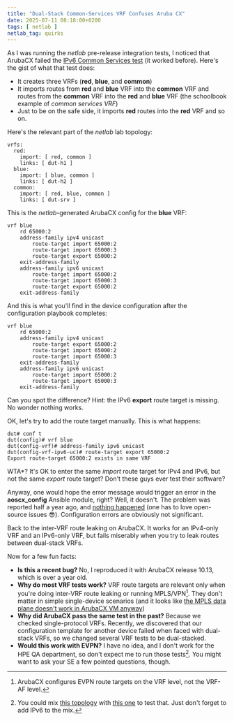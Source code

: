 ```yaml
---
title: "Dual-Stack Common-Services VRF Confuses Aruba CX"
date: 2025-07-11 08:18:00+0200
tags: [ netlab ]
netlab_tag: quirks
---
```

As I was running the _netlab_ pre-release integration tests, I noticed that ArubaCX failed the [IPv6 Common Services test](https://github.com/ipspace/netlab/blob/22bf9ec15aec8bbea8d43d6550aaf0bb18e9d729/tests/integration/vrf/32-vrf-common-hosts-ipv6.yml) (it worked before). Here's the gist of what that test does:

* It creates three VRFs (**red**, **blue**, and **common**)
* It imports routes from **red** and **blue** VRF into the **common** VRF and routes from the **common** VRF into the **red** and **blue** VRF (the schoolbook example of *common services VRF*)
* Just to be on the safe side, it imports **red** routes into the **red** VRF and so on.

Here's the relevant part of the *netlab* lab topology:
<!--more-->
```
vrfs:
  red:
    import: [ red, common ]
    links: [ dut-h1 ]
  blue:
    import: [ blue, common ]
    links: [ dut-h2 ]
  common:
    import: [ red, blue, common ]
    links: [ dut-srv ]
```

This is the *netlab*-generated ArubaCX config for the **blue** VRF:

```
vrf blue
    rd 65000:2
    address-family ipv4 unicast
        route-target import 65000:2
        route-target import 65000:3
        route-target export 65000:2
    exit-address-family
    address-family ipv6 unicast
        route-target import 65000:2
        route-target import 65000:3
        route-target export 65000:2
    exit-address-family
```

And this is what you'll find in the device configuration after the configuration playbook completes:

```
vrf blue
    rd 65000:2
    address-family ipv4 unicast
        route-target export 65000:2
        route-target import 65000:2
        route-target import 65000:3
    exit-address-family
    address-family ipv6 unicast
        route-target import 65000:2
        route-target import 65000:3
    exit-address-family
```

Can you spot the difference? Hint: the IPv6 **export** route target is missing. No wonder nothing works.

OK, let's try to add the route target manually. This is what happens:

```
dut# conf t
dut(config)# vrf blue
dut(config-vrf)# address-family ipv6 unicast
dut(config-vrf-ipv6-uc)# route-target export 65000:2
Export route-target 65000:2 exists in same VRF
```

WTA*? It's OK to enter the same *import* route target for IPv4 and IPv6, but not the same *export* route target? Don't these guys ever test their software?

Anyway, one would hope the error message would trigger an error in the **aoscx_config** Ansible module, right? Well, it doesn't. The problem was reported half a year ago, and [nothing happened](https://github.com/aruba/aoscx-ansible-collection/issues/123) (one has to love open-source issues 😎). Configuration errors are obviously not significant.

Back to the inter-VRF route leaking on ArubaCX. It works for an IPv4-only VRF and an IPv6-only VRF, but fails miserably when you try to leak routes between dual-stack VRFs.

Now for a few fun facts:

* **Is this a recent bug?** No, I reproduced it with ArubaCX release 10.13, which is over a year old.
* **Why do most VRF tests work?** VRF route targets are relevant only when you're doing inter-VRF route leaking or running MPLS/VPN[^ERT]. They don't matter in simple single-device scenarios (and it looks like [the MPLS data plane doesn't work in ArubaCX VM anyway](https://community.arubanetworks.com/discussion/anyone-running-mpls-with-the-simulator))
* **Why did ArubaCX pass the same test in the past?** Because we checked single-protocol VRFs. Recently, we discovered that our configuration template for another device failed when faced with dual-stack VRFs, so we changed several VRF tests to be dual-stacked.
* **Would this work with EVPN?** I have no idea, and I don't work for the HPE QA department, so don't expect me to run those tests[^RTY]. You might want to ask your SE a few pointed questions, though.

[^ERT]: ArubaCX configures EVPN route targets on the VRF level, not the VRF-AF level.
 
[^RTY]: You could mix [this topology](https://github.com/ipspace/netlab/blob/dev/tests/integration/evpn/30-cs-bridging.yml) with [this one](https://github.com/ipspace/netlab/blob/dev/tests/integration/evpn/22-ospf-ce-router.yml) to test that. Just don't forget to add IPv6 to the mix.
